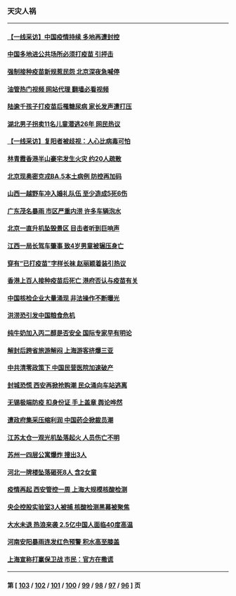 ### 天灾人祸
---
#### [【一线采访】中国疫情持续 多地再遭封控](../../pages/ncid280/n13776399.md?07090445) 
#### [中国多地进公共场所必须打疫苗 引抨击](../../pages/ncid280/n13776384.md?07090445) 
#### [强制接种疫苗新规惹民怨 北京深夜急喊停](../../pages/ncid280/n13776266.md?07090445) 
#### [油管热门视频 网站代理 翻墙必看视频](http://209.222.30.114:81/youtube.html?07090445)
#### [陆逾千孩子打疫苗后罹糖尿病 家长发声遭打压](../../pages/ncid280/n13776246.md?07090445) 
#### [湖北男子拐卖11名儿童潜逃26年 网民热议](../../pages/ncid280/n13776304.md?07090445) 
#### [【一线采访】复阳者被歧视：人心比病毒可怕](../../pages/ncid280/n13776079.md?07090445) 
#### [林青霞香港半山豪宅发生火灾 约20人疏散](../../pages/ncid280/n13775929.md?07090445) 
#### [北京现奥密克戎BA.5本土病例 防控再加码](../../pages/ncid280/n13775561.md?07090445) 
#### [山西一越野车冲入婚礼队伍 至少造成5死6伤](../../pages/ncid280/n13775536.md?07090445) 
#### [广东茂名暴雨 市区严重内涝 许多车辆泡水](../../pages/ncid280/n13775473.md?07090445) 
#### [北京一直升机坠毁景区 目击者听到巨响声](../../pages/ncid280/n13775404.md?07090445) 
#### [江西一局长驾车肇事 致4岁男童被辗压身亡](../../pages/ncid280/n13775326.md?07090445) 
#### [穿有“已打疫苗”字样长袜 赵丽颖着装引热议](../../pages/ncid280/n13775080.md?07090445) 
#### [香港上百人接种疫苗后死亡 港府否认与疫苗有关](../../pages/ncid280/n13775208.md?07090445) 
#### [中国核检企业大量涌现 非法操作不断曝光](../../pages/ncid280/n13775207.md?07090445) 
#### [洪涝恐引发中国粮食危机](../../pages/ncid280/n13775159.md?07090445) 
#### [纯牛奶加入丙二醇是否安全 国际专家早有明论](../../pages/ncid280/n13774980.md?07090445) 
#### [解封后跨省旅游解闷 上海游客挤爆三亚](../../pages/ncid280/n13774985.md?07090445) 
#### [中共清零政策下 中国民营医院加速破产](../../pages/ncid280/n13774881.md?07090445) 
#### [封城恐慌 西安再掀抢购潮 民众涌向车站逃离](../../pages/ncid280/n13775043.md?07090445) 
#### [无锡极端防疫 扣身份证 手上盖章 舆论哗然](../../pages/ncid280/n13774913.md?07090445) 
#### [遭政府集采压缩利润 中国药企掀裁员潮](../../pages/ncid280/n13774969.md?07090445) 
#### [江苏太仓一观光机坠落起火 人员伤亡不明](../../pages/ncid280/n13774807.md?07090445) 
#### [苏州一四层公寓爆炸 搜出3人](../../pages/ncid280/n13774770.md?07090445) 
#### [河北一牌楼坠落砸死8人 含2女童](../../pages/ncid280/n13774733.md?07090445) 
#### [疫情再起 西安管控一周 上海大规模核酸检测](../../pages/ncid280/n13774283.md?07090445) 
#### [央企控股实验室3人被捕 核酸检测黑幕被聚焦](../../pages/ncid280/n13774152.md?07090445) 
#### [大水未退 热浪来袭 2.5亿中国人面临40度高温](../../pages/ncid280/n13774061.md?07090445) 
#### [河南安阳暴雨连发红色预警 积水高至膝盖](../../pages/ncid280/n13774003.md?07090445) 
#### [上海宣称打赢保卫战 市民：官方在撒谎](../../pages/ncid280/n13773851.md?07090445) 

---
#### 第 [ [103](./103.md?07090445) / [102](./102.md?07090445) / [101](./101.md?07090445) / [100](./100.md?07090445) / [99](./99.md?07090445) / [98](./98.md?07090445) / [97](./97.md?07090445) / [96](./96.md?07090445) ] 页

